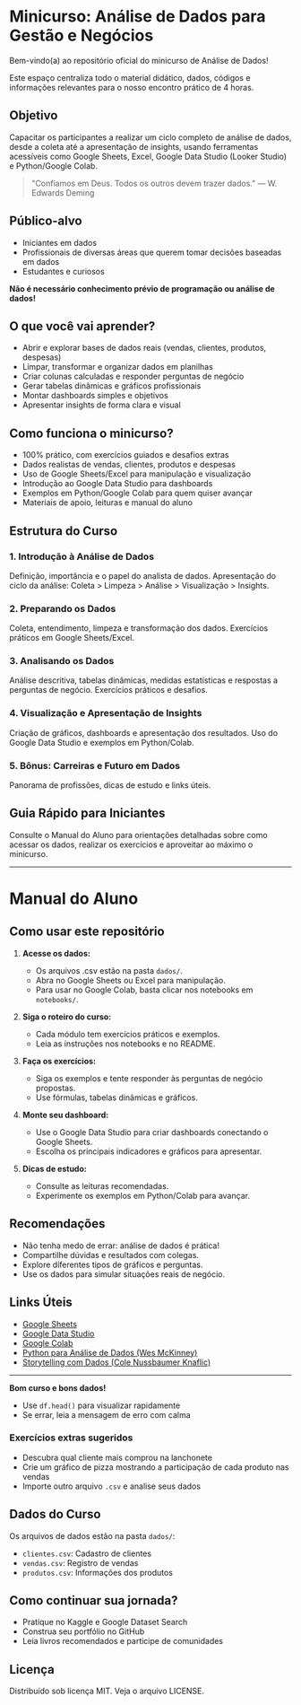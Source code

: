 # Minicurso: Análise de Dados para Gestão e Negócios
Bem-vindo(a) ao repositório oficial do minicurso de Análise de Dados!

Este espaço centraliza todo o material didático, dados, códigos e informações relevantes para o nosso encontro prático de 4 horas.

## Objetivo
Capacitar os participantes a realizar um ciclo completo de análise de dados, desde a coleta até a apresentação de insights, usando ferramentas acessíveis como Google Sheets, Excel, Google Data Studio (Looker Studio) e Python/Google Colab.

> "Confiamos em Deus. Todos os outros devem trazer dados." — W. Edwards Deming

## Público-alvo
- Iniciantes em dados
- Profissionais de diversas áreas que querem tomar decisões baseadas em dados
- Estudantes e curiosos

**Não é necessário conhecimento prévio de programação ou análise de dados!**

## O que você vai aprender?
- Abrir e explorar bases de dados reais (vendas, clientes, produtos, despesas)
- Limpar, transformar e organizar dados em planilhas
- Criar colunas calculadas e responder perguntas de negócio
- Gerar tabelas dinâmicas e gráficos profissionais
- Montar dashboards simples e objetivos
- Apresentar insights de forma clara e visual

## Como funciona o minicurso?
- 100% prático, com exercícios guiados e desafios extras
- Dados realistas de vendas, clientes, produtos e despesas
- Uso de Google Sheets/Excel para manipulação e visualização
- Introdução ao Google Data Studio para dashboards
- Exemplos em Python/Google Colab para quem quiser avançar
- Materiais de apoio, leituras e manual do aluno

## Estrutura do Curso

### 1. Introdução à Análise de Dados
Definição, importância e o papel do analista de dados. Apresentação do ciclo da análise: Coleta > Limpeza > Análise > Visualização > Insights.

### 2. Preparando os Dados
Coleta, entendimento, limpeza e transformação dos dados. Exercícios práticos em Google Sheets/Excel.

### 3. Analisando os Dados
Análise descritiva, tabelas dinâmicas, medidas estatísticas e respostas a perguntas de negócio. Exercícios práticos e desafios.

### 4. Visualização e Apresentação de Insights
Criação de gráficos, dashboards e apresentação dos resultados. Uso do Google Data Studio e exemplos em Python/Colab.

### 5. Bônus: Carreiras e Futuro em Dados
Panorama de profissões, dicas de estudo e links úteis.

## Guia Rápido para Iniciantes
Consulte o Manual do Aluno para orientações detalhadas sobre como acessar os dados, realizar os exercícios e aproveitar ao máximo o minicurso.

---

# Manual do Aluno

## Como usar este repositório

1. **Acesse os dados:**
	- Os arquivos .csv estão na pasta `dados/`.
	- Abra no Google Sheets ou Excel para manipulação.
	- Para usar no Google Colab, basta clicar nos notebooks em `notebooks/`.

2. **Siga o roteiro do curso:**
	- Cada módulo tem exercícios práticos e exemplos.
	- Leia as instruções nos notebooks e no README.

3. **Faça os exercícios:**
	- Siga os exemplos e tente responder às perguntas de negócio propostas.
	- Use fórmulas, tabelas dinâmicas e gráficos.

4. **Monte seu dashboard:**
	- Use o Google Data Studio para criar dashboards conectando o Google Sheets.
	- Escolha os principais indicadores e gráficos para apresentar.

5. **Dicas de estudo:**
	- Consulte as leituras recomendadas.
	- Experimente os exemplos em Python/Colab para avançar.

## Recomendações

- Não tenha medo de errar: análise de dados é prática!
- Compartilhe dúvidas e resultados com colegas.
- Explore diferentes tipos de gráficos e perguntas.
- Use os dados para simular situações reais de negócio.

## Links Úteis

- [Google Sheets](https://sheets.google.com)
- [Google Data Studio](https://datastudio.google.com)
- [Google Colab](https://colab.research.google.com)
- [Python para Análise de Dados (Wes McKinney)](https://www.oreilly.com/library/view/python-for-data/9781491957653/)
- [Storytelling com Dados (Cole Nussbaumer Knaflic)](https://www.storytellingcomdados.com/)

---

**Bom curso e bons dados!**
- Use `df.head()` para visualizar rapidamente
- Se errar, leia a mensagem de erro com calma

### Exercícios extras sugeridos
- Descubra qual cliente mais comprou na lanchonete
- Crie um gráfico de pizza mostrando a participação de cada produto nas vendas
- Importe outro arquivo `.csv` e analise seus dados

## Dados do Curso
Os arquivos de dados estão na pasta `dados/`:
- `clientes.csv`: Cadastro de clientes
- `vendas.csv`: Registro de vendas
- `produtos.csv`: Informações dos produtos

## Como continuar sua jornada?
- Pratique no Kaggle e Google Dataset Search
- Construa seu portfólio no GitHub
- Leia livros recomendados e participe de comunidades

## Licença
Distribuído sob licença MIT. Veja o arquivo LICENSE.
